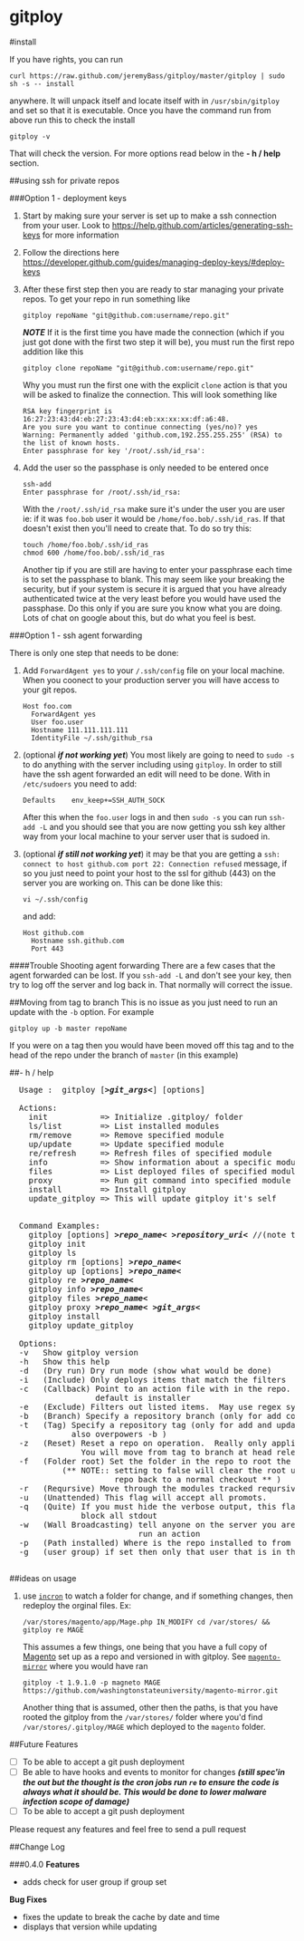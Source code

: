 gitploy
=======

#install

If you have rights, you can run

`curl https://raw.github.com/jeremyBass/gitploy/master/gitploy | sudo sh -s -- install`

anywhere.  It will unpack itself and locate itself with in `/usr/sbin/gitploy` and set so that it is executable.  Once you have the command run from above run this to check the install

`gitploy -v`

That will check the version.  For more options read below in the **- h / help** section.





##using ssh for private repos

###Option 1 - deployment keys

1. Start by making sure your server is set up to make a ssh connection from your user.  Look to https://help.github.com/articles/generating-ssh-keys for more information
2. Follow the directions here https://developer.github.com/guides/managing-deploy-keys/#deploy-keys
3. After these first step then you are ready to star managing your private repos.  To get your repo in run something like 
	
	```shell
	gitploy repoName "git@github.com:username/repo.git"
	```
	
	***NOTE***
	If it is the first time you have made the connection (which if you just got done with the first two step it will be), you must run the first repo addition like this
	
	```shell
	gitploy clone repoName "git@github.com:username/repo.git"
	```
	
	Why you must run the first one with the explicit `clone` action is that you will be asked to finalize the connection.  This will look something like
	
	```shell 
	RSA key fingerprint is 16:27:23:43:d4:eb:27:23:43:d4:eb:xx:xx:xx:df:a6:48.
	Are you sure you want to continue connecting (yes/no)? yes
	Warning: Permanently added 'github.com,192.255.255.255' (RSA) to the list of known hosts.
	Enter passphrase for key '/root/.ssh/id_rsa':
	
	```
4. Add the user so the passphase is only needed to be entered once

	```shell
	ssh-add 
	Enter passphrase for /root/.ssh/id_rsa:
	```
	
	With the `/root/.ssh/id_rsa` make sure it's under the user you are user ie: if it was `foo.bob` user it would be `/home/foo.bob/.ssh/id_ras`.  If that doesn't exist then you'll need to create that.  To do so try this:
	
	```shell
	touch /home/foo.bob/.ssh/id_ras
	chmod 600 /home/foo.bob/.ssh/id_ras
	```
	Another tip if you are still are having to enter your passphrase each time is to set the passphase to blank.  This may seem like your breaking the security, but if your system is secure it is argued that you have already authenticated twice at the very least before you would have used the passphase.  Do this only if you are sure you know what you are doing.  Lots of chat on google about this, but do what you feel is best.

###Option 1 - ssh agent forwarding

There is only one step that needs to be done:

1. Add `ForwardAgent yes` to your `/.ssh/config` file on your local machine.  When you coonect to your production server you will have access to your git repos.  

	```shell
	Host foo.com
	  ForwardAgent yes
	  User foo.user
	  Hostname 111.111.111.111
	  IdentityFile ~/.ssh/github_rsa
	```
	
1. (optional ***if not working yet***) You most likely are going to need to `sudo -s` to do anything with the server including using `gitploy`.  In order to still have the ssh agent forwarded an edit will need to be done.  With in `/etc/sudoers` you need to add:

	```shell
	Defaults    env_keep+=SSH_AUTH_SOCK
	```
	After this when the `foo.user` logs in and then `sudo -s` you can run `ssh-add -L`  and you should see that you are now getting you ssh key alther way from your local machine to your server user that is sudoed in.
	
1. (optional ***if still not working yet***) it may be that you are getting a `ssh: connect to host github.com port 22: Connection refused` message, if so you just need to point your host to the ssl for github (443) on the server you are working on.  This can be done like this:

	```shell
	vi ~/.ssh/config
	```
	and add:
	
	```shell
	Host github.com
	  Hostname ssh.github.com
	  Port 443
	```
	

####Trouble Shooting agent forwarding
There are a few cases that the agent forwarded can be lost.  If you  `ssh-add -L` and don't see your key, then try to log off the server and log back in.   That normally will correct the issue.


##Moving from tag to branch
This is no issue as you just need to run an update with the `-b` option.  For example

```shell
gitploy up -b master repoName
```

If you were on a tag then you would have been moved off this tag and to the head of the repo under the branch of `master` (in this example)



##- h / help

<pre>
  Usage :  gitploy [<b><i>&gt;git_args&lt;</i></b>] [options]

  Actions:
    init           => Initialize .gitploy/ folder
    ls/list        => List installed modules
    rm/remove      => Remove specified module
    up/update      => Update specified module
    re/refresh     => Refresh files of specified module
    info           => Show information about a specific module
    files          => List deployed files of specified module
    proxy          => Run git command into specified module
    install        => Install gitploy
    update_gitploy => This will update gitploy it's self


  Command Examples:
    gitploy [options] <b><i>&gt;repo_name&lt;</i></b> <b><i>&gt;repository_uri&lt;</i></b> //(note this installs the repo)
    gitploy init  
    gitploy ls
    gitploy rm [options] <b><i>&gt;repo_name&lt;</i></b>
    gitploy up [options] <b><i>&gt;repo_name&lt;</i></b>
    gitploy re <b><i>&gt;repo_name&lt;</i></b>
    gitploy info <b><i>&gt;repo_name&lt;</i></b>
    gitploy files <b><i>&gt;repo_name&lt;</i></b>
    gitploy proxy <b><i>&gt;repo_name&lt;</i></b> <b><i>&gt;git_args&lt;</i></b>
    gitploy install
    gitploy update_gitploy

  Options:
  -v   Show gitploy version
  -h   Show this help
  -d   (Dry run) Dry run mode (show what would be done)
  -i   (Include) Only deploys items that match the filters
  -c   (Callback) Point to an action file with in the repo.  If none set,
                  default is installer
  -e   (Exclude) Filters out listed items.  May use regex syntax
  -b   (Branch) Specify a repository branch (only for add command)
  -t   (Tag) Specify a repository tag (only for add and update command
             also overpowers -b ) 
  -z   (Reset) Reset a repo on operation.  Really only applies to updates.
               You will move from tag to branch at head release 
  -f   (Folder root) Set the folder in the repo to root the tracking from. 
           (** NOTE:: setting to false will clear the root used adn return the
                      repo back to a normal checkout ** )
  -r   (Reqursive) Move through the modules tracked reqursively
  -u   (Unattended) This flag will accept all promots.
  -q   (Quite) If you must hide the verbose output, this flag will 
               block all stdout
  -w   (Wall Broadcasting) tell anyone on the server you are about to
                           run an action
  -p   (Path installed) Where is the repo installed to from root (beta)
  -g   (user group) if set then only that user that is in that group can operate that repo  
             
</pre>

##ideas on usage

1. use [`incron`](http://inotify.aiken.cz/?section=incron&page=doc&lang=en) to watch a folder for change, and if something changes, then redeploy the orginal files.  Ex:
	```shell
	/var/stores/magento/app/Mage.php IN_MODIFY cd /var/stores/ && gitploy re MAGE
	```
	This assumes a few things, one being that you have a full copy of [Magento](http://magento.com/) set up as a repo and versioned in with gitploy.  See [`magento-mirror`](https://github.com/washingtonstateuniversity/magento-mirror) where you would have ran 
	
	`gitploy -t 1.9.1.0 -p magneto MAGE https://github.com/washingtonstateuniversity/magento-mirror.git`
	
	Another thing that is assumed, other then the paths, is that you have rooted the gitploy from the `/var/stores/` folder where you'd find `/var/stores/.gitploy/MAGE` which deployed to the `magento` folder.



##Future Features

 - [ ] To be able to accept a git push deployment
 - [ ] Be able to have hooks and events to monitor for changes ***(still spec'in the out but the thought is the cron jobs run `re` to ensure the code is always what it should be.  This would be done to lower malware infection scope of damage)***
 - [ ] To be able to accept a git push deployment

Please request any features and feel free to send a pull request


##Change Log

###0.4.0
**Features**

- adds check for user group if group set

**Bug Fixes**

- fixes the update to break the cache by date and time
- displays that version while updating

